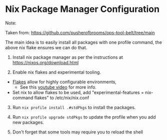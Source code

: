 # Nix Package Manager Configuration

Note: 

Taken from: https://github.com/pusherofbrooms/ops-tool-belt/tree/main

The main idea is to easily install all packages with one profile command, the above nix flake ensures we can do that. 

1. Install nix package manager as per the instructions at https://nixos.org/download.html

2. Enable nix flakes and experimental tooling.
  - [Flakes](https://nixos.wiki/wiki/Flakes) allow for highly configurable environments,
    - See this [youtube video](https://www.youtube.com/watch?v=cw4wJjjQYMU) for more info.
  - Set nix to allow flakes to be used, add "experimental-features = nix-command flakes" to /etc/nix/nix.conf

3. Run `nix profile install .#stdPkgs` to install the packages.

4. Run `nix profile upgrade stdPkgs` to update the profile when you add new packages.

5. Don't forget that some tools may require you to reload the shell

